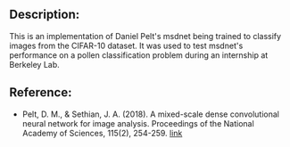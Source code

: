 ## Description:
This is an implementation of Daniel Pelt's msdnet being trained to classify images from the CIFAR-10 dataset. 
It was used to test msdnet's performance on a pollen classification problem during an internship at Berkeley Lab.

## Reference:
* Pelt, D. M., & Sethian, J. A. (2018). A mixed-scale dense convolutional neural network for image analysis. Proceedings of the National Academy of Sciences, 115(2), 254-259. [link](https://www.pnas.org/content/115/2/254)
